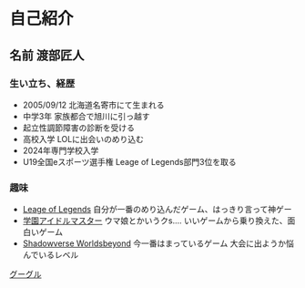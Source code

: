# 自己紹介  
## 名前 渡部匠人  
### 生い立ち、経歴   
* 2005/09/12 北海道名寄市にて生まれる  　　
* 中学3年 家族都合で旭川に引っ越す  
* 起立性調節障害の診断を受ける
* 高校入学 LOLに出会いのめり込む  
* 2024年専門学校入学  
* U19全国eスポーツ選手権 Leage of Legends部門3位を取る  
### 趣味  
* [Leage of Legends](https://www.leagueoflegends.com/ja-jp/) 自分が一番のめり込んだゲーム、はっきり言って神ゲー
* [学園アイドルマスター](https://gakuen.idolmaster-official.jp/) ウマ娘とかいうクs.... いいゲームから乗り換えた、面白いゲーム  
* [Shadowverse Worldsbeyond](https://shadowverse-wb.com/ja/) 今一番はまっているゲーム 大会に出ようか悩んでいるレベル  


[グーグル](https://www.google.com/)
